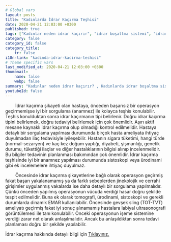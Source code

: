 ```yaml
---
# Global vars
layout: posts
title: "Kadınlarda İdrar Kaçırma Teşhisi"
date: 2020-04-21 12:03:00 +0300
published: true
tags: ["Kadınlar neden idrar kaçırır", "idrar boşaltma sistemi", "idrar kaçırma tipi", "Stres tipi idrar kaçırma", "Sıkışma tipi idrar kaçırma", "Cinsel ilişkide idrar kaçırma", "İdrar kaçırma ameliyat", "TVT ameliyatı", "TOT ameliyatı" , "idrar kaçırma ilaç", "idrar kaçırma nedeni" , "karışık tip idrar kaçırma" , "fistül idrar kaçırma" , "idrar kaçırma teşhis" , "idrar tutamama" , "idrar kaçırma tedavi", "idrar kaçırma çözüm", "idrar tutamama tedavi", "idrar kaçırma ameliyatı yan etkisi" , ]
category: false
category_id: false
category_title:
    tr: false
i18n-link: "kadinda-idrar-kacirma-teshisi"
# Theme specific vars
last_modified_at: 2020-04-21 12:03:00 +0300
thumbnail:
    name: false
    webp: false
summary: "Kadınlar neden idrar kaçırır? , Kadınlarda idrar boşaltma sistemi, idrar kaçırmaların tipleri , Stres tipi idrar kaçırma, Sıkışma ve kompeks tip idrar kaçırma, Cinsel ilişkide idrar kaçırma tedavileri, İdrar kaçırmada cerrahi tedavi, Cerrahi tedavi sonrası oluşabilicek komplikasyonlar ve tedavileri , TVT, TOT ameliyatları."
youtubeId: false
---
```


&nbsp;&nbsp;&nbsp;&nbsp;&nbsp;&nbsp;&nbsp;&nbsp;İdrar kaçırma şikayeti olan hastaya, önceden başarısız bir operasyon geçirmemişse iyi bir sorgulama (anamnez) ile kolayca teşhis konulabilir. Teşhis konulduktan sonra idrar kaçırmanın tipi belirlenir. Doğru idrar kaçırma tipini belirlemek, doğru tedaviyi belirlemek için çok önemlidir. Aşırı aktif mesane kaynaklı idrar kaçırma olup olmadığı kontrol edilmelidir. Hastaya detaylı bir sorgulama yapılması durumunda birçok hasta ameliyata ihtiyaç duyulmadan ilaç tedavisiyle iyileşebilir. Hastanın sigara tüketimi, hangi türde (normal-sezaryen) ve kaç kez doğum yaptığı, diyabeti, şişmanlığı, genetik durumu, tükettiği ilaçlar ve diğer hastalıklarının bilgisi alınıp incelenmelidir. Bu bilgiler tedavinin planlanması bakımından çok önemlidir. İdrar kaçırma teşhisinde iyi bir anamnez yapılması durumunda sistoskopi veya ürodinami gibi ek incelemelere ihtiyaç duyulmaz.

&nbsp;&nbsp;&nbsp;&nbsp;&nbsp;&nbsp;&nbsp;&nbsp;Öncesinde idrar kaçırma şikayetlerine bağlı olarak operasyon geçirmiş fakat başarı yakalanamamış ya da farklı sebeplerden jinekolojik ve cerrahi  girişimler uygulanmış vakalarda ise daha detaylı bir sorgulama yapılmalıdır. Çünkü önceden yapılmış operasyonun vücuda verdiği hasar doğru şekilde tespit edilmelidir. Buna ek olarak tomografi, ürodinami, sistoskopi ve gerekli durumlarda dinamik EMAR kullanılabilir. Öncesinde gevşek sling (TOT-TVT) ameliyatı geçirmiş fakat iyi sonuç alınamamış hastalara labiyal ultrasonografi görüntülemesi ile tanı konulabilir. Önceki operasyonun işeme sistemine verdiği zarar net olarak anlaşılmalıdır. Ancak bu anlaşıldıktan sonra tedavi planlaması doğru bir şekilde yapılabilir.    

İdrar kaçırma hakkında detaylı bilgi için [Tıklayınız.](https://www.onoluroloji.com/kadinlarda-idrar-kacirma)
